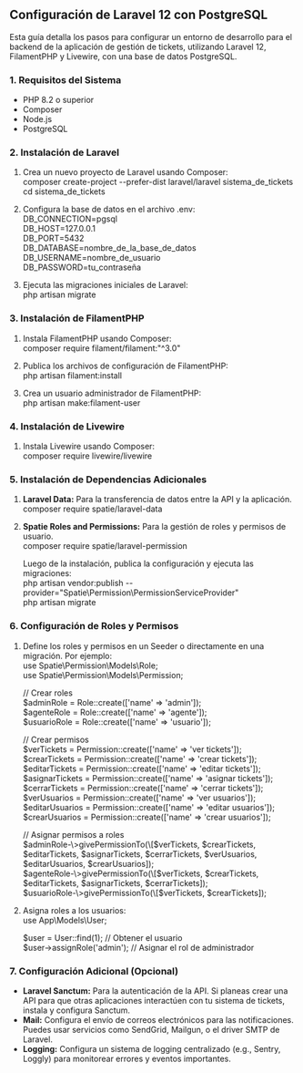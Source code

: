 ## **Configuración de Laravel 12 con PostgreSQL**

Esta guía detalla los pasos para configurar un entorno de desarrollo para el backend de la aplicación de gestión de tickets, utilizando Laravel 12, FilamentPHP y Livewire, con una base de datos PostgreSQL.

### **1\. Requisitos del Sistema**

* PHP 8.2 o superior  
* Composer  
* Node.js  
* PostgreSQL

### **2\. Instalación de Laravel**

1. Crea un nuevo proyecto de Laravel usando Composer:  
   composer create-project \--prefer-dist laravel/laravel sistema\_de\_tickets  
   cd sistema\_de\_tickets

2. Configura la base de datos en el archivo .env:  
   DB\_CONNECTION=pgsql  
   DB\_HOST=127.0.0.1  
   DB\_PORT=5432  
   DB\_DATABASE=nombre\_de\_la\_base\_de\_datos  
   DB\_USERNAME=nombre\_de\_usuario  
   DB\_PASSWORD=tu\_contraseña

3. Ejecuta las migraciones iniciales de Laravel:  
   php artisan migrate

### **3\. Instalación de FilamentPHP**

1. Instala FilamentPHP usando Composer:  
   composer require filament/filament:"^3.0"

2. Publica los archivos de configuración de FilamentPHP:  
   php artisan filament:install

3. Crea un usuario administrador de FilamentPHP:  
   php artisan make:filament-user

### **4\. Instalación de Livewire**

1. Instala Livewire usando Composer:  
   composer require livewire/livewire

### **5\. Instalación de Dependencias Adicionales**

1. **Laravel Data:** Para la transferencia de datos entre la API y la aplicación.  
   composer require spatie/laravel-data

2. **Spatie Roles and Permissions:** Para la gestión de roles y permisos de usuario.  
   composer require spatie/laravel-permission

   Luego de la instalación, publica la configuración y ejecuta las migraciones:  
   php artisan vendor:publish \--provider="Spatie\\Permission\\PermissionServiceProvider"  
   php artisan migrate

### **6\. Configuración de Roles y Permisos**

1. Define los roles y permisos en un Seeder o directamente en una migración. Por ejemplo:  
   use Spatie\\Permission\\Models\\Role;  
   use Spatie\\Permission\\Models\\Permission;

   // Crear roles  
   $adminRole \= Role::create(\['name' \=\> 'admin'\]);  
   $agenteRole \= Role::create(\['name' \=\> 'agente'\]);  
   $usuarioRole \= Role::create(\['name' \=\> 'usuario'\]);

   // Crear permisos  
   $verTickets \= Permission::create(\['name' \=\> 'ver tickets'\]);  
   $crearTickets \= Permission::create(\['name' \=\> 'crear tickets'\]);  
   $editarTickets \= Permission::create(\['name' \=\> 'editar tickets'\]);  
   $asignarTickets \= Permission::create(\['name' \=\> 'asignar tickets'\]);  
   $cerrarTickets \= Permission::create(\['name' \=\> 'cerrar tickets'\]);  
   $verUsuarios \= Permission::create(\['name' \=\> 'ver usuarios'\]);  
   $editarUsuarios \= Permission::create(\['name' \=\> 'editar usuarios'\]);  
   $crearUsuarios \= Permission::create(\['name' \=\> 'crear usuarios'\]);

   // Asignar permisos a roles  
   $adminRole-\>givePermissionTo(\[$verTickets, $crearTickets, $editarTickets, $asignarTickets, $cerrarTickets, $verUsuarios, $editarUsuarios, $crearUsuarios\]);  
   $agenteRole-\>givePermissionTo(\[$verTickets, $crearTickets, $editarTickets, $asignarTickets, $cerrarTickets\]);  
   $usuarioRole-\>givePermissionTo(\[$verTickets, $crearTickets\]);

2. Asigna roles a los usuarios:  
   use App\\Models\\User;

   $user \= User::find(1); // Obtener el usuario  
   $user-\>assignRole('admin'); // Asignar el rol de administrador

### **7\. Configuración Adicional (Opcional)**

* **Laravel Sanctum:** Para la autenticación de la API. Si planeas crear una API para que otras aplicaciones interactúen con tu sistema de tickets, instala y configura Sanctum.  
* **Mail:** Configura el envío de correos electrónicos para las notificaciones. Puedes usar servicios como SendGrid, Mailgun, o el driver SMTP de Laravel.  
* **Logging:** Configura un sistema de logging centralizado (e.g., Sentry, Loggly) para monitorear errores y eventos importantes.